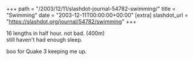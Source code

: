 +++
path = "/2003/12/11/slashdot-journal-54782-swimming/"
title = "Swimming"
date = "2003-12-11T00:00:00+00:00"
[extra]
slashdot_url = "https://slashdot.org/journal/54782/swimming"
+++

<p>16 lengths in half hour. not bad. (400m)<br>still haven't had enough sleep.</p>
<p>boo for Quake 3 keeping me up.</p>

